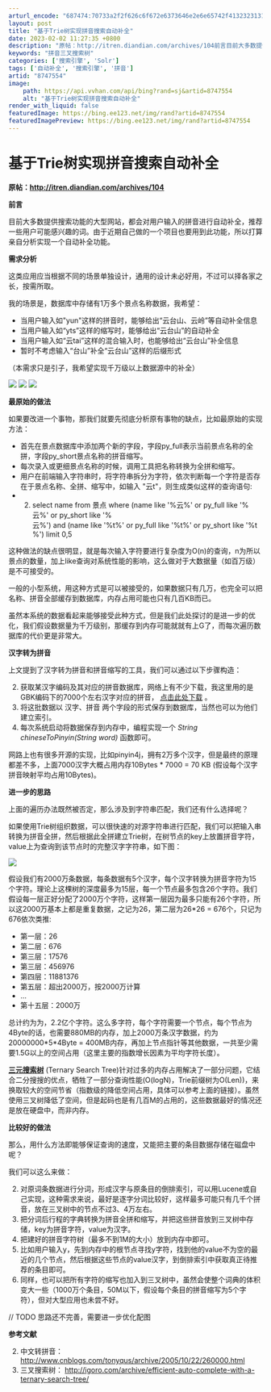 ```yaml
---
arturl_encode: "687474:70733a2f2f626c6f672e6373646e2e6e65742f413232313133:332f61727469636c652f64657461696c732f38373437353534"
layout: post
title: "基于Trie树实现拼音搜索自动补全"
date: 2023-02-02 11:27:35 +0800
description: "原帖：http://itren.diandian.com/archives/104前言目前大多数提供"
keywords: "拼音三叉搜索树"
categories: ['搜索引擎', 'Solr']
tags: ['自动补全', '搜索引擎', '拼音']
artid: "8747554"
image:
    path: https://api.vvhan.com/api/bing?rand=sj&artid=8747554
    alt: "基于Trie树实现拼音搜索自动补全"
render_with_liquid: false
featuredImage: https://bing.ee123.net/img/rand?artid=8747554
featuredImagePreview: https://bing.ee123.net/img/rand?artid=8747554
---
```


# 基于Trie树实现拼音搜索自动补全

**原帖：http://itren.diandian.com/archives/104**

**前言**

目前大多数提供搜索功能的大型网站，都会对用户输入的拼音进行自动补全，推荐一些用户可能感兴趣的词。由于近期自己做的一个项目也要用到此功能，所以打算亲自分析实现一个自动补全功能。
  
**需求分析**
  
这类应用应当根据不同的场景单独设计，通用的设计未必好用，不过可以择各家之长，按需所取。
  
我的场景是，数据库中存储有1万多个景点名称数据，我希望：
  

* 当用户输入如"yun"这样的拼音时，能够给出“云台山、云岭”等自动补全信息
* 当用户输入如“yts”这样的缩写时，能够给出“云台山”的自动补全
* 当用户输入如“云tai”这样的混合输入时，也能够给出“云台山”补全信息
* 暂时不考虑输入“台山”补全“云台山”这样的后缀形式

  
（本需求只是引子，我希望实现千万级以上数据源中的补全）
  
  
[![](http://m2.img.libdd.com/farm5/2012/1115/16/D2F05120C41924025EB7B1735B4FDD3FF8531FA0B2FEF_500_194.jpg)](http://www.sobuhu.com/wp-content/uploads/2012/05/16.png)
[![](http://m3.img.libdd.com/farm5/2012/1115/16/66A513A09E1E62D373A92D1E59AC147402848B8FF1B12_500_178.jpg)](http://www.sobuhu.com/wp-content/uploads/2012/05/22.png)
[![](http://m1.img.libdd.com/farm4/2012/1115/16/C0BFD4AE9F43060F06107DDCE1E8B98B702179D82FBB0_500_196.jpg)](http://www.sobuhu.com/wp-content/uploads/2012/05/31.png)
  
**最原始的做法**
  
如果要改进一个事物，那我们就要先彻底分析原有事物的缺点，比如最原始的实现方法：
  

* 首先在景点数据库中添加两个新的字段，字段py\_full表示当前景点名称的全拼，字段py\_short景点名称的拼音缩写。
* 每次录入或更细景点名称的时候，调用工具把名称转换为全拼和缩写。
* 用户在前端输入字符串时，将字符串拆分为字符，依次判断每一个字符是否存在于景点名称、全拼、缩写中，如输入 "云t"，则生成类似这样的查询语句:
* 2. select name from 景点 where (name like '%云%' or py\_full like '%云%' or py\_short like '%云%') and (name like '%t%' or py\_full like '%t%' or py\_short like '%t%') limit 0,5

  
这种做法的缺点很明显，就是每次输入字符要进行复杂度为O(n)的查询，n为所以景点的数量，加上like查询对系统性能的影响，这么做对于大数据量（如百万级）是不可接受的。
  
一般的小型系统，用这种方式是可以被接受的，如果数据只有几万，也完全可以把名称、拼音全部缓存到数据库，内存占用可能也只有几百KB而已。
  
虽然本系统的数据看起来能够接受此种方式，但是我们此处探讨的是进一步的优化，我们假设数据量为千万级别，那缓存到内存可能就就有上G了，而每次遍历数据库的代价更是非常大。
  
**汉字转为拼音**
  
上文提到了汉字转为拼音和拼音缩写的工具，我们可以通过以下步骤构造：
  

2. 获取某汉字编码及其对应的拼音数据库，网络上有不少下载，我这里用的是GBK编码下的7000个左右汉字对应的拼音，
   [点击此处下载](http://www.sobuhu.com/wp-content/uploads/2012/05/pinyin.zip)
   。
3. 将这批数据以 汉字、拼音 两个字段的形式保存到数据库，当然也可以为他们建立索引。
4. 每次系统启动将数据保存到内存中，编程实现一个
   *String chineseToPinyin(String word)*
   函数即可。

  
网路上也有很多开源的实现，比如pinyin4j，拥有2万多个汉字，但是最终的原理都差不多，上面7000汉字大概占用内存10Bytes \* 7000 = 70 KB (假设每个汉字拼音映射平均占用10Bytes)。
  
**进一步的思路**
  
上面的遍历办法既然被否定，那么涉及到字符串匹配，我们还有什么选择呢？
  
如果使用Trie树组织数据，可以很快速的对源字符串进行匹配，我们可以把输入串转换为拼音全拼，然后根据此全拼建立Trie树，在树节点的key上放置拼音字符，value上为查询到该节点时的完整汉字字符串，如下图：
  
[![](http://m1.img.libdd.com/farm5/2012/1115/16/BC8E4E39B576151EAE7A072E8BD1716F1A8B8CCFF27F5_500_376.jpg)](http://www.sobuhu.com/wp-content/uploads/2012/05/17.png)
  
假设我们有2000万条数据，每条数据有5个汉字，每个汉字转换为拼音字符为15个字符。理论上这棵树的深度最多为15层，每一个节点最多包含26个字符。我们假设每一层正好分配了2000万个字符，这样第一层因为最多只能有26个字符，所以这2000万基本上都是重复数据，之记为26，第二层为26\*26 = 676个，只记为676依次类推:
  

* 第一层：26
* 第二层：676
* 第三层：17576
* 第三层：456976
* 第四层：11881376
* 第五层：超出2000万，按2000万计算
* ...
* 第十五层：2000万

  
总计约为为，2.2亿个字符。这么多字符，每个字符需要一个节点，每个节点为4Byte的话，也需要880MB的内存，加上2000万条汉字数据，约为20000000\*5\*4Byte = 400MB内存，再加上节点指针等其他数据，一共至少需要1.5G以上的空间占用（这里主要的指数增长因素为平均字符长度）。
  
**[三元搜索树](http://www.sobuhu.com/archives/108 "三叉搜索树(Ternary Search Tree)分析")**
(Ternary Search Tree)针对过多的内存占用解决了一部分问题，它结合二分搜搜的优点，牺牲了一部分查询性能(O(logN)，Trie前缀树为O(Len))，来换取较大的空间节省（指数级的降低空间占用，具体可以参考上面的链接）。虽然使用三叉树降低了空间，但是起码也是有几百M的占用的，这些数据最好的情况还是放在硬盘中，而非内存。
  
**比较好的做法**
  
那么，用什么方法即能够保证查询的速度，又能把主要的条目数据存储在磁盘中呢？
  
我们可以这么来做：
  

2. 对原词条数据进行分词，形成汉字与原条目的倒排索引，可以用Lucene或自己实现，这种需求来说，最好是逐字分词比较好，这样最多可能只有几千个拼音，放在三叉树中的节点不过3、4万左右。
3. 把分词后行程的字典转换为拼音全拼和缩写，并把这些拼音放到三叉树中存储，key为拼音字符，value为汉字。
4. 把建好的拼音字符树（最多不到1M的大小）放到内存中即可。
5. 比如用户输入y，先到内存中的根节点寻找y字符，找到他的value不为空的最近的几个节点，然后根据这些节点的value汉字，到倒排索引中获取真正待推荐的条目即可。
6. 同样，也可以把所有字符的缩写也加入到三叉树中，虽然会使整个词典的体积变大一些（1000万个条目，50M以下，假设每个条目的拼音缩写为5个字符），但对大型应用也未尝不好。

  
// TODO 思路还不完善，需要进一步优化配图
  
  
**参考文献**
  

2. 中文转拼音：
   <http://www.cnblogs.com/tonyqus/archive/2005/10/22/260000.html>
3. 三叉搜索树：
   <http://igoro.com/archive/efficient-auto-complete-with-a-ternary-search-tree/>